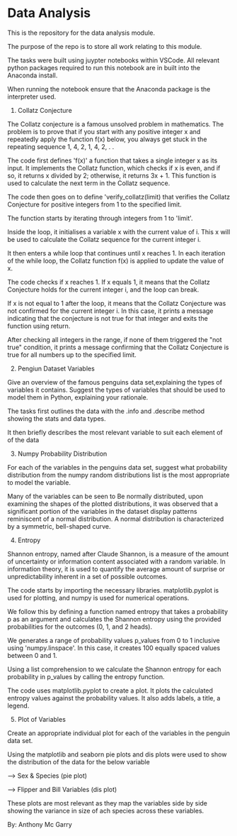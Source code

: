 # Data Analysis
This is the repository for the data analysis module.

The purpose of the repo is to store all work relating to this module. 

The tasks were built using juypter notebooks within VSCode. All relevant python packages required to run this notebook are in built into the Anaconda install. 

When running the notebook ensure that the Anaconda package is the interpreter used.

1. Collatz Conjecture

The Collatz conjecture is a famous unsolved problem in mathematics. The problem is to prove that if you start with any positive integer x and repeatedly apply the function f(x) below, you always get stuck in the repeating sequence 1, 4, 2, 1, 4, 2, . .

The code first defines 'f(x)' a function that takes a single integer x as its input. It implements the Collatz function, which checks if x is even, and if so, it returns x divided by 2; otherwise, it returns 3x + 1. This function is used to calculate the next term in the Collatz sequence.

The code then goes on to define 'verify_collatz(limit) that verifies the Collatz Conjecture for positive integers from 1 to the specified limit.

The function starts by iterating through integers from 1 to 'limit'.

Inside the loop, it initialises a variable x with the current value of i. This x will be used to calculate the Collatz sequence for the current integer i.

It then enters a while loop that continues until x reaches 1. In each iteration of the while loop, the Collatz function f(x) is applied to update the value of x.

The code checks if x reaches 1. If x equals 1, it means that the Collatz Conjecture holds for the current integer i, and the loop can break.

If x is not equal to 1 after the loop, it means that the Collatz Conjecture was not confirmed for the current integer i. In this case, it prints a message indicating that the conjecture is not true for that integer and exits the function using return.

After checking all integers in the range, if none of them triggered the "not true" condition, it prints a message confirming that the Collatz Conjecture is true for all numbers up to the specified limit.



2. Pengiun Dataset Variables

Give an overview of the famous penguins data set,explaining the types of variables it contains. Suggest the types of variables that should be used to model them in Python, explaining your rationale.

The tasks first outlines the data with the .info and .describe method showing the stats and data types.

It then briefly describes the most relevant variable to suit each element of of the data



3. Numpy Probability Distribution

For each of the variables in the penguins data set, suggest what probability distribution from the numpy random distributions list is the most appropriate to model the variable.

Many of the variables can be seen to Be normally distributed, upon examining the shapes of the plotted distributions, it was observed that a significant portion of the variables in the dataset display patterns reminiscent of a normal distribution. A normal distribution is characterized by a symmetric, bell-shaped curve.




4. Entropy

Shannon entropy, named after Claude Shannon, is a measure of the amount of uncertainty or information content associated with a random variable. In information theory, it is used to quantify the average amount of surprise or unpredictability inherent in a set of possible outcomes.

The code starts by importing the necessary libraries. matplotlib.pyplot is used for plotting, and numpy is used for numerical operations.

We follow this by defining a function named entropy that takes a probability p as an argument and calculates the Shannon entropy using the provided probabilities for the outcomes (0, 1, and 2 heads).

We generates a range of probability values p_values from 0 to 1 inclusive using 'numpy.linspace'. In this case, it creates 100 equally spaced values between 0 and 1.

Using a list comprehension to we calculate the Shannon entropy for each probability in p_values by calling the entropy function.

The code uses matplotlib.pyplot to create a plot. It plots the calculated entropy values against the probability values. It also adds labels, a title, a legend.


5. Plot of Variables

Create an appropriate individual plot for each of the variables in the penguin data set.

Using the matplotlib and seaborn pie plots and dis plots were used to show the distribution of the data for the below variable

--> Sex & Species (pie plot)

--> Flipper and Bill Variables (dis plot)

These plots are most relevant as they map the variables side by side showing the variance in size of ach species across these variables.



By: Anthony Mc Garry